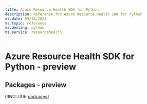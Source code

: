 ```yaml
---
title: Azure Resource Health SDK for Python
description: Reference for Azure Resource Health SDK for Python
ms.date: 09/16/2024
ms.topic: reference
ms.devlang: python
ms.service: resourcehealth
---
```

# Azure Resource Health SDK for Python - preview
## Packages - preview
[!INCLUDE [packages](resource-health-index.md)]